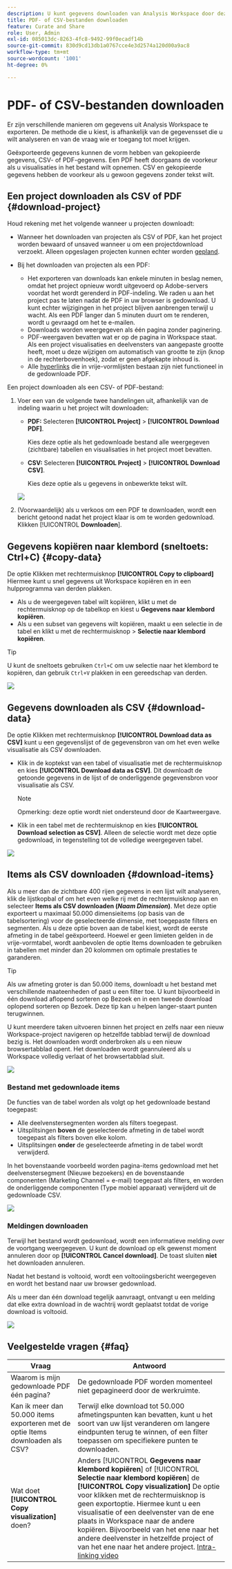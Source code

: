 ```yaml
---
description: U kunt gegevens downloaden van Analysis Workspace door deze te kopiëren, of in de indelingen PDF en CSV.
title: PDF- of CSV-bestanden downloaden
feature: Curate and Share
role: User, Admin
exl-id: 085013dc-8263-4fc8-9492-99f0ecadf14b
source-git-commit: 830d9cd13db1a0767cce4e3d2574a120d00a9ac8
workflow-type: tm+mt
source-wordcount: '1001'
ht-degree: 0%

---
```


# PDF- of CSV-bestanden downloaden

Er zijn verschillende manieren om gegevens uit Analysis Workspace te exporteren. De methode die u kiest, is afhankelijk van de gegevensset die u wilt analyseren en van de vraag wie er toegang tot moet krijgen.

Geëxporteerde gegevens kunnen de vorm hebben van gekopieerde gegevens, CSV- of PDF-gegevens. Een PDF heeft doorgaans de voorkeur als u visualisaties in het bestand wilt opnemen. CSV en gekopieerde gegevens hebben de voorkeur als u gewoon gegevens zonder tekst wilt.

## Een project downloaden als CSV of PDF {#download-project}

Houd rekening met het volgende wanneer u projecten downloadt:

* Wanneer het downloaden van projecten als CSV of PDF, kan het project worden bewaard of unsaved wanneer u om een projectdownload verzoekt. Alleen opgeslagen projecten kunnen echter worden [gepland](/help/analyze/analysis-workspace/curate-share/t-schedule-report.md).

* Bij het downloaden van projecten als een PDF:
   * Het exporteren van downloads kan enkele minuten in beslag nemen, omdat het project opnieuw wordt uitgevoerd op Adobe-servers voordat het wordt gerenderd in PDF-indeling. We raden u aan het project pas te laten nadat de PDF in uw browser is gedownload. U kunt echter wijzigingen in het project blijven aanbrengen terwijl u wacht. Als een PDF langer dan 5 minuten duurt om te renderen, wordt u gevraagd om het te e-mailen.
   * Downloads worden weergegeven als één pagina zonder paginering.
   * PDF-weergaven bevatten wat er op de pagina in Workspace staat. Als een project visualisaties en deelvensters van aangepaste grootte heeft, moet u deze wijzigen om automatisch van grootte te zijn (knop in de rechterbovenhoek), zodat er geen afgekapte inhoud is.
   * Alle [hyperlinks](/help/analyze/analysis-workspace/visualizations/freeform-table/freeform-table-hyperlinks.md) die in vrije-vormlijsten bestaan zijn niet functioneel in de gedownloade PDF.

Een project downloaden als een CSV- of PDF-bestand:

1. Voer een van de volgende twee handelingen uit, afhankelijk van de indeling waarin u het project wilt downloaden:

   * **PDF:** Selecteren **[!UICONTROL Project]** > **[!UICONTROL Download PDF]**.

     Kies deze optie als het gedownloade bestand alle weergegeven (zichtbare) tabellen en visualisaties in het project moet bevatten.

   * **CSV:** Selecteren **[!UICONTROL Project]** > **[!UICONTROL Download CSV]**.

     Kies deze optie als u gegevens in onbewerkte tekst wilt.

   ![](assets/download-project.png)

1. (Voorwaardelijk) als u verkoos om een PDF te downloaden, wordt een bericht getoond nadat het project klaar is om te worden gedownload. Klikken [!UICONTROL **Downloaden**].

## Gegevens kopiëren naar klembord (sneltoets: Ctrl+C) {#copy-data}

De optie Klikken met rechtermuisknop **[!UICONTROL Copy to clipboard]** Hiermee kunt u snel gegevens uit Workspace kopiëren en in een hulpprogramma van derden plakken.

* Als u de weergegeven tabel wilt kopiëren, klikt u met de rechtermuisknop op de tabelkop en kiest u **Gegevens naar klembord kopiëren**.
* Als u een subset van gegevens wilt kopiëren, maakt u een selectie in de tabel en klikt u met de rechtermuisknop > **Selectie naar klembord kopiëren**.

>[!TIP]
>
>U kunt de sneltoets gebruiken `Ctrl+C` om uw selectie naar het klembord te kopiëren, dan gebruik `Ctrl+V` plakken in een gereedschap van derden.

![](assets/copy-selection.png)

## Gegevens downloaden als CSV {#download-data}

De optie Klikken met rechtermuisknop **[!UICONTROL Download data as CSV]** kunt u een gegevenslijst of de gegevensbron van om het even welke visualisatie als CSV downloaden.

* Klik in de koptekst van een tabel of visualisatie met de rechtermuisknop en kies **[!UICONTROL Download data as CSV]**. Dit downloadt de getoonde gegevens in de lijst of de onderliggende gegevensbron voor visualisatie als CSV.

  >[!NOTE]
  >
  >  Opmerking: deze optie wordt niet ondersteund door de Kaartweergave.

* Klik in een tabel met de rechtermuisknop en kies **[!UICONTROL Download selection as CSV]**. Alleen de selectie wordt met deze optie gedownload, in tegenstelling tot de volledige weergegeven tabel.

![](assets/download-data-viz.png)

## Items als CSV downloaden {#download-items}

Als u meer dan de zichtbare 400 rijen gegevens in een lijst wilt analyseren, klik de lijstkopbal of om het even welke rij met de rechtermuisknop aan en selecteer **Items als CSV downloaden (_Naam Dimension_)**. Met deze optie exporteert u maximaal 50.000 dimensieitems (op basis van de tabelsortering) voor de geselecteerde dimensie, met toegepaste filters en segmenten. Als u deze optie boven aan de tabel kiest, wordt de eerste afmeting in de tabel geëxporteerd. Hoewel er geen limieten gelden in de vrije-vormtabel, wordt aanbevolen de optie Items downloaden te gebruiken in tabellen met minder dan 20 kolommen om optimale prestaties te garanderen.

>[!TIP]
>
> Als uw afmeting groter is dan 50.000 items, downloadt u het bestand met verschillende maateenheden of past u een filter toe. U kunt bijvoorbeeld in één download aflopend sorteren op Bezoek en in een tweede download oplopend sorteren op Bezoek. Deze tip kan u helpen langer-staart punten terugwinnen.

U kunt meerdere taken uitvoeren binnen het project en zelfs naar een nieuw Workspace-project navigeren op hetzelfde tabblad terwijl de download bezig is. Het downloaden wordt onderbroken als u een nieuw browsertabblad opent. Het downloaden wordt geannuleerd als u Workspace volledig verlaat of het browsertabblad sluit.

![](assets/download-items.png)

### Bestand met gedownloade items

De functies van de tabel worden als volgt op het gedownloade bestand toegepast:

* Alle deelvenstersegmenten worden als filters toegepast.
* Uitsplitsingen **boven** de geselecteerde afmeting in de tabel wordt toegepast als filters boven elke kolom.
* Uitsplitsingen **onder** de geselecteerde afmeting in de tabel wordt verwijderd.

In het bovenstaande voorbeeld worden pagina-items gedownload met het deelvenstersegment (Nieuwe bezoekers) en de bovenstaande componenten (Marketing Channel = e-mail) toegepast als filters, en worden de onderliggende componenten (Type mobiel apparaat) verwijderd uit de gedownloade CSV.

![](assets/downloaded-file.png)

### Meldingen downloaden

Terwijl het bestand wordt gedownload, wordt een informatieve melding over de voortgang weergegeven. U kunt de download op elk gewenst moment annuleren door op **[!UICONTROL Cancel download]**. De toast sluiten **niet** het downloaden annuleren.

Nadat het bestand is voltooid, wordt een voltooiingsbericht weergegeven en wordt het bestand naar uw browser gedownload.

Als u meer dan één download tegelijk aanvraagt, ontvangt u een melding dat elke extra download in de wachtrij wordt geplaatst totdat de vorige download is voltooid.

![](assets/toast.png)

## Veelgestelde vragen {#faq}

| Vraag | Antwoord |
| --- | --- |
| Waarom is mijn gedownloade PDF één pagina? | De gedownloade PDF worden momenteel niet gepagineerd door de werkruimte. |
| Kan ik meer dan 50.000 items exporteren met de optie Items downloaden als CSV? | Terwijl elke download tot 50.000 afmetingspunten kan bevatten, kunt u het soort van uw lijst veranderen om langere eindpunten terug te winnen, of een filter toepassen om specifiekere punten te downloaden. |
| Wat doet **[!UICONTROL Copy visualization]** doen? | Anders [!UICONTROL **Gegevens naar klembord kopiëren**] of [!UICONTROL **Selectie naar klembord kopiëren**] de **[!UICONTROL Copy visualization]** De optie voor klikken met de rechtermuisknop is geen exportoptie. Hiermee kunt u een visualisatie of een deelvenster van de ene plaats in Workspace naar de andere kopiëren. Bijvoorbeeld van het ene naar het andere deelvenster in hetzelfde project of van het ene naar het andere project. [Intra-linking video](https://experienceleague.adobe.com/docs/analytics-learn/tutorials/analysis-workspace/visualizations/intra-linking-in-analysis-workspace.html) |
